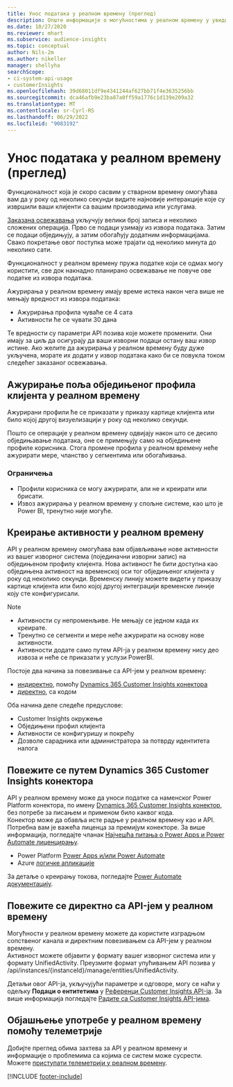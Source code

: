 ```yaml
---
title: Унос података у реалном времену (преглед)
description: Опште информације о могућностима у реалном времену у увидима клијената.
ms.date: 10/27/2020
ms.reviewer: mhart
ms.subservice: audience-insights
ms.topic: conceptual
author: Nils-2m
ms.author: nikeller
manager: shellyha
searchScope:
- ci-system-api-usage
- customerInsights
ms.openlocfilehash: 39d68011df9e4341244af627bb71f4e3635256bb
ms.sourcegitcommit: dca46afb9e23ba87a0ff59a1776c1d139e209a32
ms.translationtype: MT
ms.contentlocale: sr-Cyrl-RS
ms.lasthandoff: 06/29/2022
ms.locfileid: "9083192"
---
```

# <a name="real-time-data-ingestion-preview"></a>Унос података у реалном времену (преглед)

Функционалност која је скоро сасвим у стварном времену омогућава вам да у року од неколико секунди видите најновије интеракције које су извршили ваши клијенти са вашим производима или услугама.

[Заказана освежавања](system.md#schedule-tab) укључују велики број записа и неколико сложених операција. Прво се подаци узимају из извора података. Затим се подаци обједињују, а затим обогаћују додатним информацијама. Свако покретање овог поступка може трајати од неколико минута до неколико сати.

Функционалност у реалном времену пружа податке који се одмах могу користити, све док накнадно планирано освежавање не повуче ове податке из извора података.

Ажурирања у реалном времену имају време истека након чега више не мењају вредност из извора података:

- Ажурирања профила чуваће се 4 сата
- Активности ће се чувати 30 дана

Те вредности су параметри API позива које можете променити. Они имају за циљ да осигурају да ваши изворни подаци остану ваш извор истине. Ако желите да ажурирања у реалном времену буду дуже укључена, морате их додати у извор података како би се повукла током следећег заказаног освежавања.

## <a name="real-time-update-of-the-unified-customer-profile-fields"></a>Ажурирање поља обједињеног профила клијента у реалном времену

Ажурирани профили ће се приказати у приказу картице клијента или било којој другој визуелизацији у року од неколико секунди.

Пошто се операције у реалном времену одвијају након што се десило обједињавање података, оне се примењују само на обједињене профиле корисника. Стога промене профила у реалном времену неће ажурирати мере, чланство у сегментима или обогаћивања.

### <a name="limitations"></a>Ограничења

- Профили корисника се могу ажурирати, али не и креирати или брисати.
- Извоз ажурирања у реалном времену у спољне системе, као што је Power BI, тренутно није могуће.

## <a name="real-time-creation-of-activities"></a>Креирање активности у реалном времену

API у реалном времену омогућава вам објављивање нове активности из вашег изворног система (појединачни изворни запис) на обједињеном профилу клијента. Нова активност ће бити доступна као обједињена активност на временској оси тог обједињеног клијента у року од неколико секунди. Временску линију можете видети у приказу картице клијента или било којој другој интеграцији временске линије коју сте конфигурисали.

> [!NOTE]
>
> - Активности су непроменљиве. Не мењају се једном када их креирате.
> - Тренутно се сегменти и мере неће ажурирати на основу нове активности.
> - Активности додате само путем API-ја у реалном времену нису део извоза и неће се приказати у услузи PowerBI.

Постоје два начина за повезивање са API-јем у реалном времену:

- [индиректно](#connect-via-the-dynamics-365-customer-insights-connector), помоћу [Dynamics 365 Customer Insights конектора](/connectors/customerinsights/)
- [директно](#connect-directly-to-the-real-time-api), са кодом

Оба начина деле следеће предуслове:

- Customer Insights окружење
- Обједињени профил клијента
- Активности се конфигуришу и покрећу
- Дозволе сарадника или администратора за потврду идентитета налога

## <a name="connect-via-the-dynamics-365-customer-insights-connector"></a>Повежите се путем Dynamics 365 Customer Insights конектора

API у реалном времену може да уноси податке са наменског Power Platform конектора, по имену [Dynamics 365 Customer Insights конектор](/connectors/customerinsights/), без потребе за писањем и применом било каквог кода.    
Конектор може да обавља исте радње у реалном времену као и API. Потребна вам је важећа лиценца за премијум конекторе. За више информација, погледајте чланак [Најчешћа питања о Power Apps и Power Automate лиценцирању](/power-platform/admin/powerapps-flow-licensing-faq).

- Power Platform [Power Apps и/или Power Automate](/connectors/)
- Azure [логичке апликације](/azure/connectors/apis-list)

За детаље о креирању токова, погледајте [Power Automate документацију](/power-automate/).

## <a name="connect-directly-to-the-real-time-api"></a>Повежите се директно са API-јем у реалном времену

Могућности у реалном времену можете да користите изградњом сопственог канала и директним повезивањем са API-јем у реалном времену.    
Активност можете објавити у формату вашег изворног система или у формату UnifiedActivity. Преузмите формат упућивањем API позива у /api/instances/{instanceId}/manage/entities/UnifiedActivity.

Детаљи овог API-ја, укључујући параметре и одговоре, могу се наћи у одељку **Подаци о ентитетима** у [Референци Customer Insights API-ја](https://developer.ci.ai.dynamics.com/api-details#api=CustomerInsights). За више информација погледајте [Радите са Customer Insights API-јима](apis.md).

## <a name="understand-your-real-time-usage-with-telemetry"></a>Објашњење употребе у реалном времену помоћу телеметрије

Добијте преглед обима захтева за API у реалном времену и информације о проблемима са којима се систем може сусрести. Можете [приступати телеметрији у реалном времену](system.md#api-usage-tab). 


[!INCLUDE [footer-include](includes/footer-banner.md)]
